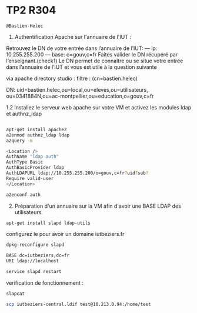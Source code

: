 # TP2 R304 

```
@Bastien-Helec
```


1. Authentification Apache sur l'annuaire de l'IUT :

Retrouvez le DN de votre entrée dans l’annuaire de l’IUT:
— ip: 10.255.255.200
— base: o=gouv,c=fr
Faites valider le DN récupéré par l’enseignant.(check1) Le DN permet de connaître ou se situe votre entrée dans l’annuaire de l’IUT et vous est utile à la question suivante

via apache directory studio :
filtre : (cn=bastien.helec)

DN:
uid=bastien.helec,ou=local,ou=eleves,ou=utilisateurs, ou=0341884N,ou=ac-montpellier,ou=education,o=gouv,c=fr


1.2 Installez le serveur web apache sur votre VM et activez les modules ldap et authnz_ldap

```bash

apt-get install apache2
a2enmod authnz_ldap ldap
a2query -m

<Location />
AuthName "ldap auth"
AuthType Basic
AuthBasicProvider ldap
AuthLDAPURL ldap://10.255.255.200/o=gouv,c=fr?uid?sub?
Require valid-user
</Location>

a2enconf auth
```

2. Préparation d'un annuaire sur la VM afin d'avoir une BASE LDAP des utilisateurs. 

```bash
apt-get install slapd ldap-utils
```
configurez le pour avoir un domaine iutbeziers.fr

```bash
dpkg-reconfigure slapd

BASE dc=iutbeziers,dc=fr
URI ldap://localhost

service slapd restart
```

verification de fonctionnement : 
```bash
slapcat
```

```bash
scp iutbeziers-central.ldif test@10.213.0.94:/home/test


```

